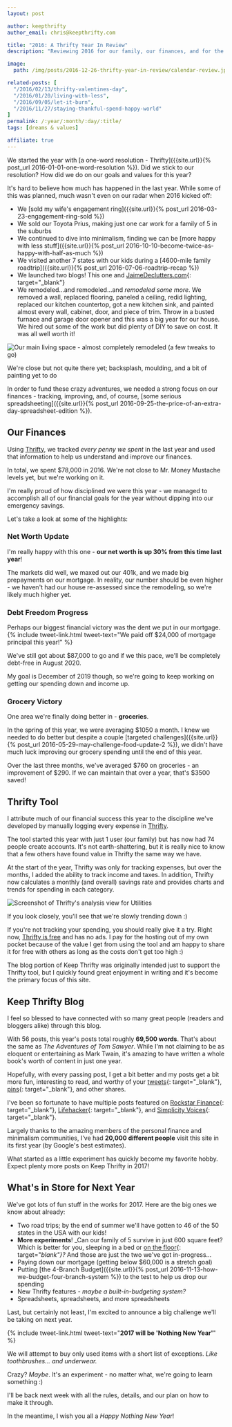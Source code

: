 ```yaml
---
layout: post

author: keepthrifty
author_email: chris@keepthrifty.com

title: "2016: A Thrifty Year In Review"
description: "Reviewing 2016 for our family, our finances, and for the Keep Thrifty blog and Thrifty Tool"

image:
  path: /img/posts/2016-12-26-thrifty-year-in-review/calendar-review.jpg

related-posts: [
  "/2016/02/13/thrifty-valentines-day",
  "/2016/01/20/living-with-less",
  "/2016/09/05/let-it-burn",
  "/2016/11/27/staying-thankful-spend-happy-world"
]
permalink: /:year/:month/:day/:title/
tags: [dreams & values]

affiliate: true
---
```


We started the year with [a one-word resolution - Thrifty]({{site.url}}{% post_url 2016-01-01-one-word-resolution %}). Did we stick to our resolution? How did we do on our goals and values for this year?

It's hard to believe how much has happened in the last year. While some of this was planned, much wasn't even on our radar when 2016 kicked off:

- We [sold my wife's engagement ring]({{site.url}}{% post_url 2016-03-23-engagement-ring-sold %})
- We sold our Toyota Prius, making just one car work for a family of 5 in the suburbs
- We continued to dive into minimalism, finding we can be [more happy with less stuff]({{site.url}}{% post_url 2016-10-10-become-twice-as-happy-with-half-as-much %})
- We visited another 7 states with our kids during a [4600-mile family roadtrip]({{site.url}}{% post_url 2016-07-06-roadtrip-recap %})
- We launched two blogs! This one and [JaimeDeclutters.com](http://www.jaimedeclutters.com){: target="_blank"}
- We remodeled...and remodeled...and _remodeled some more_. We removed a wall, replaced flooring, paneled a ceiling, redid lighting, replaced our kitchen countertop, got a new kitchen sink, and painted almost every wall, cabinet, door, and piece of trim. Throw in a busted furnace and garage door opener and this was a big year for our house. We hired out some of the work but did plenty of DIY to save on cost. It was all well worth it!

![Our main living space - almost completely remodeled (a few tweaks to go)]({{site.url}}/img/posts/2016-12-26-thrifty-year-in-review/main-floor.jpg)

<div class="image-caption">We're close but not quite there yet; backsplash, moulding, and a bit of painting yet to do</div>

In order to fund these crazy adventures, we needed a strong focus on our finances - tracking, improving, and, of course, [some serious spreadsheeting]({{site.url}}{% post_url 2016-09-25-the-price-of-an-extra-day-spreadsheet-edition %}).

## Our Finances

Using [Thrifty]({{site.url}}/thrifty), we tracked _every penny we spent_ in the last year and used that information to help us understand and improve our finances.

In total, we spent $78,000 in 2016. We're not close to Mr. Money Mustache levels yet, but we're working on it.

I'm really proud of how disciplined we were this year - we managed to accomplish all of our financial goals for the year without dipping into our emergency savings.

Let's take a look at some of the highlights:

### Net Worth Update

I'm really happy with this one - __our net worth is up 30% from this time last year__!

The markets did well, we maxed out our 401k, and we made big prepayments on our mortgage. In reality, our number should be even higher - we haven't had our house re-assessed since the remodeling, so we're likely much higher yet.

### Debt Freedom Progress

Perhaps our biggest financial victory was the dent we put in our mortgage. {% include tweet-link.html tweet-text="We paid off $24,000 of mortgage principal this year!" %}

We've still got about $87,000 to go and if we this pace, we'll be completely debt-free in August 2020.

My goal is December of 2019 though, so we're going to keep working on getting our spending down and income up.

### Grocery Victory

One area we're finally doing better in - __groceries__.

In the spring of this year, we were averaging $1050 a month. I knew we needed to do better but despite a couple [targeted challenges]({{site.url}}{% post_url 2016-05-29-may-challenge-food-update-2 %}), we didn't have much luck improving our grocery spending until the end of this year.

Over the last three months, we've averaged $760 on groceries - an improvement of $290. If we can maintain that over a year, that's $3500 saved!

## Thrifty Tool

I attribute much of our financial success this year to the discipline we've developed by manually logging every expense in [Thrifty]({{site.url}}/thrifty).

The tool started this year with just 1 user (our family) but has now had 74 people create accounts. It's not earth-shattering, but it is really nice to know that a few others have found value in Thrifty the same way we have.

At the start of the year, Thrifty was only for tracking expenses, but over the months, I added the ability to track income and taxes. In addition, Thrifty now calculates a monthly (and overall) savings rate and provides charts and trends for spending in each category.

![Screenshot of Thrifty's analysis view for Utilities]({{site.url}}/img/posts/2016-12-26-thrifty-year-in-review/thrifty-analysis.jpg)

<div class="image-caption">If you look closely, you'll see that we're slowly trending down :)</div>

If you're not tracking your spending, you should really give it a try. Right now, [Thrifty is free]({{site.url}}/thrifty) and has no ads. I pay for the hosting out of my own pocket because of the value I get from using the tool and am happy to share it for free with others as long as the costs don't get too high :)

The blog portion of Keep Thrifty was originally intended just to support the Thrifty tool, but I quickly found great enjoyment in writing and it's become the primary focus of this site.

## Keep Thrifty Blog

I feel so blessed to have connected with so many great people (readers and bloggers alike) through this blog.

With 56 posts, this year's posts total roughly __69,500 words__. That's about the same as _The Adventures of Tom Sawyer_. While I'm not claiming to be as eloquent or entertaining as Mark Twain, it's amazing to have written a whole book's worth of content in just one year.

Hopefully, with every passing post, I get a bit better and my posts get a bit more fun, interesting to read, and worthy of your [tweets](http://www.twitter.com/keepthrifty){: target="_blank"}, [pins](https://www.pinterest.com/keepthrifty/){: target="_blank"}, and other shares.

I've been so fortunate to have multiple posts featured on [Rockstar Finance](http://www.rockstarfinance.com){: target="_blank"}, [Lifehacker](http://www.lifehacker.com){: target="_blank"}, and [Simplicity Voices](http://www.simplicityvoices.com/){: target="_blank"}.

Largely thanks to the amazing members of the personal finance and minimalism communities, I've had __20,000 different people__ visit this site in its first year (by Google's best estimates).

What started as a little experiment has quickly become my favorite hobby. Expect plenty more posts on Keep Thrifty in 2017!

## What's in Store for Next Year

We've got lots of fun stuff in the works for 2017. Here are the big ones we know about already:

- Two road trips; by the end of summer we'll have gotten to 46 of the 50 states in the USA with our kids!
- __More experiments__! _Can our family of 5 survive in just 600 square feet? Which is better for you, sleeping in a bed or [on the floor](https://www.youtube.com/watch?v=6o6SHcXIbsA){: target="_blank"}?_ And those are just the two we've got in-progress...
- Paying down our mortgage (getting below $60,000 is a stretch goal)
- Putting [the 4-Branch Budget]({{site.url}}{% post_url 2016-11-13-how-we-budget-four-branch-system %}) to the test to help us drop our spending
- New Thrifty features - _maybe a built-in-budgeting system?_
- Spreadsheets, spreadsheets, and more spreadsheets

Last, but certainly not least, I'm excited to announce a big challenge we'll be taking on next year.

{% include tweet-link.html tweet-text="__2017 will be 'Nothing New Year'__" %}

We will attempt to buy only used items with a short list of exceptions. _Like toothbrushes... and underwear._

Crazy? _Maybe_. It's an experiment - no matter what, we're going to learn something :)

I'll be back next week with all the rules, details, and our plan on how to make it through.

In the meantime, I wish you all a _Happy Nothing New Year_!
